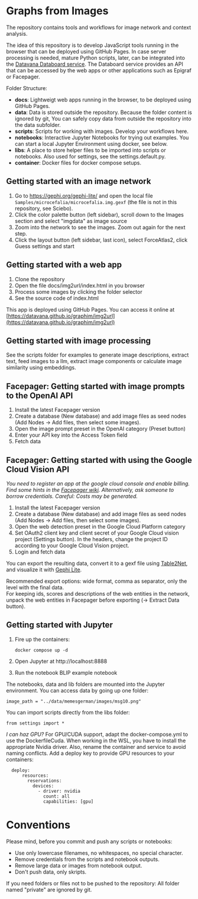 # Graphs from Images

The repository contains tools and workflows for image network and context analysis.

The idea of this repository is to develop JavaScript tools running in the browser
that can be deployed using GitHub Pages. In case server processing is needed,
mature Python scripts, later, can be integrated into the [Datavana Databoard service](https://databoard.uni-muenster.de/). 
The Databoard service provides an API that can be accessed by the web apps or other applications
such as Epigraf or Facepager.

Folder Structure:  

- **docs**: Lightweigt web apps running in the browser, to be deployed using GitHub Pages.
- **data**: Data is stored outside the repository.  Because the folder content is ignored by git,
  You can safely copy data from outside the repository into the data subfolder.    
- **scripts**: Scripts for working with images. Develop your workflows here. 
- **notebooks**: Interactive Jupyter Notebooks for trying out examples.
  You can start a local Jupyter Environment using docker, see below.
- **libs**: A place to store helper files to be imported into scripts or notebooks. 
  Also used for settings, see the settings.default.py.
- **container**: Docker files for docker compose setups.


## Getting started with an image network

1. Go to https://gephi.org/gephi-lite/ 
   and open the local file `Samples/microcefalia/microcefalia.img.gexf`
   (the file is not in this repository, see Sciebo).
3. Click the color palette button (left sidebar), 
   scroll down to the Images section and select  "imgdata" as image source
4. Zoom into the network to see the images. Zoom out again for the next step.
5. Click the layout button (left sidebar, last icon),
   select ForceAtlas2, click Guess settings and start

## Getting started with a web app

1. Clone the repository
2. Open the file docs/img2url/index.html in you browser
3. Process some images by clicking the folder selector
4. See the source code of index.html

This app is deployed using GitHub Pages.
You can access it online at [https://datavana.github.io/graphim/img2url](https://datavana.github.io/graphim/img2url)

## Getting started with image processing

See the scripts folder for examples to generate image descriptions, extract text,
feed images to a llm, extract image components or calculate image similarity using embeddings.

## Facepager: Getting started with image prompts to the OpenAI API

1. Install the latest Facepager version
2. Create a database (New database) and 
   add image files as seed nodes (Add Nodes -> Add files, then select some images). 
3. Open the image prompt preset in the OpenAI category (Preset button)
4. Enter your API key into the Access Token field
5. Fetch data

## Facepager: Getting started with using the Google Cloud Vision API

*You need to register an app at the google cloud console and enable billing.
Find some hints in the [Facepager wiki](https://github.com/strohne/Facepager/wiki/Getting-Started-with-Google-Cloud-Platform).
Alternatively, ask someone to borrow credentials. Careful: Costs may be generated.*

1. Install the latest Facepager version
2. Create a database (New database) and 
   add image files as seed nodes (Add Nodes -> Add files, then select some images). 
3. Open the web detection preset in the Google Cloud Platform category 
4. Set OAuth2 client key and client secret of your Google Cloud vision project (Settings button). 
   In the headers, change the project ID according to your Google Cloud Vision project.
5. Login and fetch data

You can export the resulting data, 
convert it to a gexf file using [Table2Net](https://medialab.github.io/table2net/),
and visualize it with [Gephi Lite](https://gephi.org/gephi-lite/).

Recommended export options: wide format, comma as separator, only the level with the final data.  
For keeping ids, scores and descriptions of the web entities in the network,
 unpack the web entities in Facepager before exporting (-> Extract Data button). 

## Getting started with Jupyter

1. Fire up the containers:
   ```
   docker compose up -d
   ```
2. Open Jupyter at http://localhost:8888

3. Run the notebook BLIP example notebook


The notebooks, data and lib folders are mounted into the Jupyter environment.
You can access data by going up one folder:
```
image_path = "../data/memesgerman/images/msg10.png"
```

You can import scripts directly from the libs folder:
```
from settings import *
```


*I can haz GPU?*
For GPU/CUDA support, adapt the docker-compose.yml to use the DockerfileCuda.
When working in the WSL, you have to install the appropriate Nvidia driver.
Also, rename the container and service to avoid naming conflicts. 
Add a deploy key to provide GPU resources to your containers:    
```
  deploy:
      resources:
        reservations:
          devices:
            - driver: nvidia
              count: all
              capabilities: [gpu]
```

# Conventions

Please mind, before you commit and push any scripts or notebooks: 
- Use only lowercase filenames, no whitespaces, no special character.
- Remove credentials from the scripts and notebook outputs.
- Remove large data or images from notebook output.
- Don't push data, only skripts.

If you need folders or files not to be pushed to the repository:
All folder named "private" are ignored by git.
